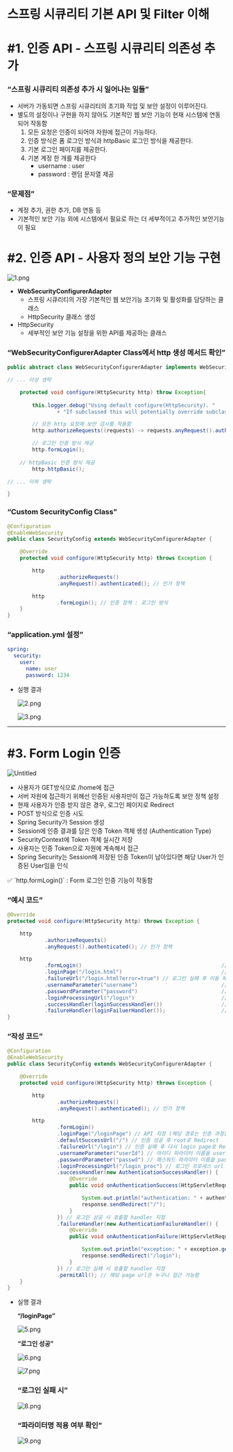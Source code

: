 # 스프링 시큐리티 기본 API 및 Filter 이해

# #1. 인증 API - 스프링 시큐리티 의존성 추가

### “스프링 시큐리티 의존성 추가 시 일어나는 일들”

- 서버가 가동되면 스프링 시큐리티의 초기화 작업 및 보안 설정이 이루어진다.
- 별도의 설정이나 구현을 하지 않아도 기본적인 웹 보안 기능이 현재 시스템에 연동되어 작동함
    1. 모든 요청은 인증이 되어야 자원에 접근이 가능하다.
    2. 인증 방식은 폼 로그인 방식과 httpBasic 로그인 방식을 제공한다.
    3. 기본 로그인 페이지를 제공한다.
    4. 기본 계정 한 개를 제공한다
        - username : user
        - password : 랜덤 문자열 제공

### “문제점”

- 계정 추가, 권한 추가, DB 연동 등
- 기본적인 보안 기능 외에 시스템에서 필요로 하는 더 세부적이고 추가적인 보안기능이 필요

# #2. 인증 API - 사용자 정의 보안 기능 구현

![1.png](images%2F1.png)

- **WebSecurityConfigurerAdapter**
    - 스프링 시큐리티의 가장 기본적인 웹 보안기능 초기화 및 활성화를 담당하는 클래스
    - HttpSecurity 클래스 생성
- HttpSecurity
    - 세부적인 보안 기능 설정을 위한 API를 제공하는 클래스

### “WebSecurityConfigurerAdapter Class에서 http 생성 메서드 확인”

```java
public abstract class WebSecurityConfigurerAdapter implements WebSecurityConfigurer<WebSecurity> {

// ... 이상 생략

	protected void configure(HttpSecurity http) throw Exception{
		
		this.logger.debug("Using default configure(HttpSecurity). "
				+ "If subclassed this will potentially override subclass configure(HttpSecurity).");

		// 모든 http 요청에 보안 검사를 적용함
		http.authorizeRequests((requests) -> requests.anyRequest().authenticated());

		// 로그인 인증 방식 제공
		http.formLogin();
  
    // httpBasic 인증 방식 제공
		http.httpBasic();

// ... 이하 생략

}
```

### “Custom SecurityConfig Class”

```java
@Configuration
@EnableWebSecurity
public class SecurityConfig extends WebSecurityConfigurerAdapter {

    @Override
    protected void configure(HttpSecurity http) throws Exception {

        http
                .authorizeRequests()
                .anyRequest().authenticated(); // 인가 정책

        http
                .formLogin(); // 인증 정책 : 로그인 방식
    }
}
```

### “application.yml 설정”

```yaml
spring:
  security:
    user:
      name: user
      password: 1234
```

- 실행 결과

  ![2.png](images%2F2.png)

  ![3.png](images%2F3.png)

---
# #3. Form Login 인증

![Untitled](https://prod-files-secure.s3.us-west-2.amazonaws.com/9e70fb36-94a9-4264-8764-03863a20b623/2e85dd2c-5f47-437c-ae1b-9829b4c4c0c1/Untitled.png)

- 사용자가 GET방식으로 /home에 접근
- 서버 자원에 접근하기 위해선 인증된 사용자만이 접근 가능하도록 보안 정책 설정
- 현재 사용자가 인증 받지 않은 경우, 로그인 페이지로 Redirect
- POST 방식으로 인증 시도
- Spring Security가 Session 생성
- Session에 인증 결과를 담은 인증 Token 객체 생성 (Authentication Type)
- SecurityContext에 Token 객체 실시간 저장
- 사용자는 인증 Token으로 자원에 계속해서 접근
- Spring Security는 Session에 저장된 인증 Token이 남아있다면 해당 User가 인증된 User임을 인식

<aside>
✅ `http.formLogin()` : Form 로그인 인증 기능이 작동함

</aside>

### “예시 코드”

```java
@Override
protected void configure(HttpSecurity http) throws Exception {

    http
            .authorizeRequests()
            .anyRequest().authenticated(); // 인가 정책

    http
            .formLogin()                                             // 인증 정책 : 로그인 방식
            .loginPage("/login.html")                                // 사용자 정의 로그인 페이지
            .failureUrl("/login.html?error=true") // 로그인 실패 후 이동 페이지
            .usernameParameter("username")                           // 아이디 파라미터명 설정 (default : username)
            .passwordParameter("password")                           // 패스워드 파라미터명 설정 (default : password)
            .loginProcessingUrl("/login")                            // 로그인 Form Action Url
            .successHandler(loginSuccessHandler())                   // 로그인 성공 후 핸들러
            .failureHandler(loginFailuerHandler());                  // 로그인 실패 후 핸들러
}
```

### “작성 코드”

```java
@Configuration
@EnableWebSecurity
public class SecurityConfig extends WebSecurityConfigurerAdapter {

    @Override
    protected void configure(HttpSecurity http) throws Exception {

        http
                .authorizeRequests()
                .anyRequest().authenticated(); // 인가 정책

        http
                .formLogin()
                .loginPage("/loginPage") // API 지정 (해당 경로는 인증 과정을 pass해야함 -> 누구나 접근 가능하도록)
                .defaultSuccessUrl("/") // 인증 성공 후 root로 Redirect
                .failureUrl("/login") // 인증 실패 후 다시 login page로 Redirect
                .usernameParameter("userId") // 아이디 파라미터 이름을 userId로 지정
                .passwordParameter("passwd") // 패스워드 파라미터 이름을 passwd로 지정
                .loginProcessingUrl("/login_proc") // 로그인 프로세스 url 지정
                .successHandler(new AuthenticationSuccessHandler() {
                    @Override
                    public void onAuthenticationSuccess(HttpServletRequest request, HttpServletResponse response, Authentication authentication) throws IOException, ServletException {

                        System.out.println("authentication: " + authentication.getName());
                        response.sendRedirect("/");
                    }
                }) // 로그인 성공 시 호출할 handler 지정
                .failureHandler(new AuthenticationFailureHandler() {
                    @Override
                    public void onAuthenticationFailure(HttpServletRequest request, HttpServletResponse response, AuthenticationException exception) throws IOException, ServletException {

                        System.out.println("exception: " + exception.getMessage());
                        response.sendRedirect("/login");
                    }
                }) // 로그인 실패 시 호출할 handler 지정
                .permitAll(); // 해당 page url은 누구나 접근 가능함
    }
}
```

- 실행 결과

  **************************“/loginPage”**************************

  ![5.png](images%2F5.png)

  ************“로그인 성공”************

  ![6.png](images%2F6.png)

  ![7.png](images%2F7.png)

  ### “로그인 실패 시”

  ![8.png](images%2F8.png)

  ### “파라미터명 적용 여부 확인”
  ![9.png](images%2F9.png)